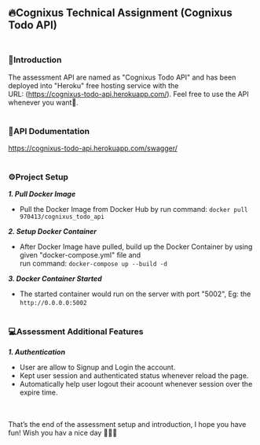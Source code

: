 ## 🔥Cognixus Technical Assignment (Cognixus Todo API) <br /> <br />

### 📖Introduction
The assessment API are named as "Cognixus Todo API" and has been deployed into "Heroku" free hosting service with the <br />
URL: (https://cognixus-todo-api.herokuapp.com/). Feel free to use the API whenever you want🚀. <br /> <br />

### 📖API Dodumentation
https://cognixus-todo-api.herokuapp.com/swagger/ <br /> <br />

### ⚙️Project Setup
***1. Pull Docker Image***
- Pull the Docker Image from Docker Hub by run command: ```docker pull 970413/cognixus_todo_api```<br />

***2. Setup Docker Container***
- After Docker Image have pulled, build up the Docker Container by using given "docker-compose.yml" file and <br /> run command: ```docker-compose up --build -d```<br />

***3. Docker Container Started***
- The started container would run on the server with port "5002", Eg: the ```http://0.0.0.0:5002``` <br /> <br />


### 💻Assessment Additional Features

***1. Authentication***
- User are allow to Signup and Login the account.
- Kept user session and authenticated status whenever reload the page.
- Automatically help user logout their acoount whenever session over the expire time.


<br /> <br />That’s the end of the assessment setup and introduction, I hope you have fun!
Wish you hav a nice day 🌻🌻🌻

